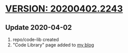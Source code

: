 # [VERSION: 20200402.2243](//github.com/jinyaoMa/code-lib)

## Update 2020-04-02
1. repo/code-lib created
2. "Code Library" page added to [my blog](//ma-jinyao.cn)
